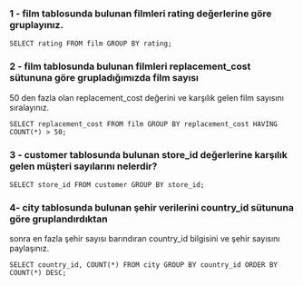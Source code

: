 ### 1 - film tablosunda bulunan filmleri rating değerlerine göre gruplayınız.

`SELECT rating FROM film
GROUP BY rating;`

### 2 - film tablosunda bulunan filmleri replacement_cost sütununa göre grupladığımızda film sayısı 
50 den fazla olan replacement_cost değerini ve karşılık gelen film sayısını sıralayınız.

`SELECT replacement_cost FROM film
GROUP BY replacement_cost
HAVING COUNT(*) > 50;`

### 3 - customer tablosunda bulunan store_id değerlerine karşılık gelen müşteri sayılarını nelerdir? 

`SELECT store_id FROM customer
GROUP BY store_id;`

### 4- city tablosunda bulunan şehir verilerini country_id sütununa göre gruplandırdıktan 
sonra en fazla şehir sayısı barındıran country_id bilgisini ve şehir sayısını paylaşınız.

`SELECT country_id, COUNT(*) FROM city
GROUP BY country_id
ORDER BY COUNT(*) DESC;`
